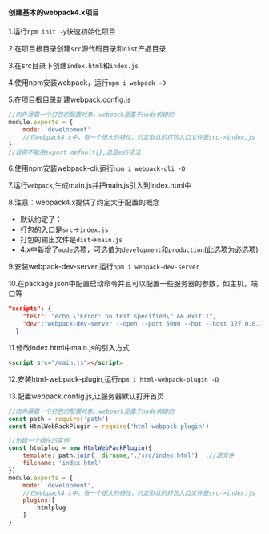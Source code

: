 #### 创建基本的webpack4.x项目

1.运行`npm init -y`快速初始化项目

2.在项目根目录创建`src`源代码目录和`dist`产品目录

3.在src目录下创建`index.html`和`index.js`

4.使用npm安装webpack，运行`npm i webpack -D`

5.在项目根目录新建webpack.config.js

```js
//向外暴露一个打包的配置对象，webpack是基于node构建的
module.exports = {
    mode: 'development'
    //在webpack4.x中，有一个很大的特性，约定默认的打包入口文件是src->index.js
}
//目前不能用export default{},这是es6语法
```

6.使用npm安装webpack-cli,运行`npm i webpack-cli -D`

7.运行`webpack`,生成main.js并把main.js引入到index.html中

8.注意：webpack4.x提供了约定大于配置的概念

- 默认约定了：
- 打包的入口是`src`->`index.js`
- 打包的输出文件是`dist`->`main.js`
- 4.x中新增了`mode`选项，可选值为`development`和`production`(此选项为必选项)

9.安装webpack-dev-server,运行`npm i webpack-dev-server`

10.在package.json中配置启动命令并且可以配置一些服务器的参数，如主机，端口等

```json
"scripts": {
    "test": "echo \"Error: no test specified\" && exit 1",
    "dev":"webpack-dev-server --open --port 5000 --hot --host 127.0.0.1"
  }
```

11.修改index.html中main.js的引入方式

```html
<script src="/main.js"></script>
```

12.安装html-webpack-plugin,运行`npm i html-webpack-plugin -D`

13.配置webpack.config.js,让服务器默认打开首页

```js
//向外暴露一个打包的配置对象，webpack是基于node构建的
const path = require('path')
const HtmlWebPackPlugin = require('html-webpack-plugin')

//创建一个插件的实例
const htmlplug = new HtmlWebPackPlugin({
    template: path.join(__dirname,'./src/index.html')  ,//源文件
    filename: 'index.html'
})
module.exports = {
    mode: 'development',
    //在webpack4.x中，有一个很大的特性，约定默认的打包入口文件是src->index.js
    plugins:[
        htmlplug
    ]
}
```



